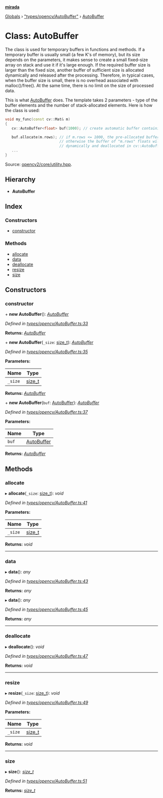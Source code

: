 **[mirada](../README.md)**

[Globals](../README.md) › ["types/opencv/AutoBuffer"](../modules/_types_opencv_autobuffer_.md) › [AutoBuffer](_types_opencv_autobuffer_.autobuffer.md)

# Class: AutoBuffer

The class is used for temporary buffers in functions and methods. If a temporary buffer is usually
small (a few K's of memory), but its size depends on the parameters, it makes sense to create a
small fixed-size array on stack and use it if it's large enough. If the required buffer size is
larger than the fixed size, another buffer of sufficient size is allocated dynamically and released
after the processing. Therefore, in typical cases, when the buffer size is small, there is no
overhead associated with malloc()/free(). At the same time, there is no limit on the size of
processed data.

This is what [AutoBuffer](#d8/dd0/classcv_1_1AutoBuffer}) does. The template takes 2 parameters -
type of the buffer elements and the number of stack-allocated elements. Here is how the class is
used:

```cpp
void my_func(const cv::Mat& m)
{
   cv::AutoBuffer<float> buf(1000); // create automatic buffer containing 1000 floats

   buf.allocate(m.rows); // if m.rows <= 1000, the pre-allocated buffer is used,
                         // otherwise the buffer of "m.rows" floats will be allocated
                         // dynamically and deallocated in cv::AutoBuffer destructor
   ...
}
```

Source:
[opencv2/core/utility.hpp](https://github.com/opencv/opencv/tree/master/modules/core/include/opencv2/core/utility.hpp#L128).

## Hierarchy

* **AutoBuffer**

## Index

### Constructors

* [constructor](_types_opencv_autobuffer_.autobuffer.md#constructor)

### Methods

* [allocate](_types_opencv_autobuffer_.autobuffer.md#allocate)
* [data](_types_opencv_autobuffer_.autobuffer.md#data)
* [deallocate](_types_opencv_autobuffer_.autobuffer.md#deallocate)
* [resize](_types_opencv_autobuffer_.autobuffer.md#resize)
* [size](_types_opencv_autobuffer_.autobuffer.md#size)

## Constructors

###  constructor

\+ **new AutoBuffer**(): *[AutoBuffer](_types_opencv_autobuffer_.autobuffer.md)*

*Defined in [types/opencv/AutoBuffer.ts:33](https://github.com/cancerberoSgx/mirada/blob/170e57c/mirada/src/types/opencv/AutoBuffer.ts#L33)*

**Returns:** *[AutoBuffer](_types_opencv_autobuffer_.autobuffer.md)*

\+ **new AutoBuffer**(`_size`: [size_t](../modules/_types_opencv__hacks_.md#size_t)): *[AutoBuffer](_types_opencv_autobuffer_.autobuffer.md)*

*Defined in [types/opencv/AutoBuffer.ts:35](https://github.com/cancerberoSgx/mirada/blob/170e57c/mirada/src/types/opencv/AutoBuffer.ts#L35)*

**Parameters:**

Name | Type |
------ | ------ |
`_size` | [size_t](../modules/_types_opencv__hacks_.md#size_t) |

**Returns:** *[AutoBuffer](_types_opencv_autobuffer_.autobuffer.md)*

\+ **new AutoBuffer**(`buf`: [AutoBuffer](_types_opencv_autobuffer_.autobuffer.md)): *[AutoBuffer](_types_opencv_autobuffer_.autobuffer.md)*

*Defined in [types/opencv/AutoBuffer.ts:37](https://github.com/cancerberoSgx/mirada/blob/170e57c/mirada/src/types/opencv/AutoBuffer.ts#L37)*

**Parameters:**

Name | Type |
------ | ------ |
`buf` | [AutoBuffer](_types_opencv_autobuffer_.autobuffer.md) |

**Returns:** *[AutoBuffer](_types_opencv_autobuffer_.autobuffer.md)*

## Methods

###  allocate

▸ **allocate**(`_size`: [size_t](../modules/_types_opencv__hacks_.md#size_t)): *void*

*Defined in [types/opencv/AutoBuffer.ts:41](https://github.com/cancerberoSgx/mirada/blob/170e57c/mirada/src/types/opencv/AutoBuffer.ts#L41)*

**Parameters:**

Name | Type |
------ | ------ |
`_size` | [size_t](../modules/_types_opencv__hacks_.md#size_t) |

**Returns:** *void*

___

###  data

▸ **data**(): *any*

*Defined in [types/opencv/AutoBuffer.ts:43](https://github.com/cancerberoSgx/mirada/blob/170e57c/mirada/src/types/opencv/AutoBuffer.ts#L43)*

**Returns:** *any*

▸ **data**(): *any*

*Defined in [types/opencv/AutoBuffer.ts:45](https://github.com/cancerberoSgx/mirada/blob/170e57c/mirada/src/types/opencv/AutoBuffer.ts#L45)*

**Returns:** *any*

___

###  deallocate

▸ **deallocate**(): *void*

*Defined in [types/opencv/AutoBuffer.ts:47](https://github.com/cancerberoSgx/mirada/blob/170e57c/mirada/src/types/opencv/AutoBuffer.ts#L47)*

**Returns:** *void*

___

###  resize

▸ **resize**(`_size`: [size_t](../modules/_types_opencv__hacks_.md#size_t)): *void*

*Defined in [types/opencv/AutoBuffer.ts:49](https://github.com/cancerberoSgx/mirada/blob/170e57c/mirada/src/types/opencv/AutoBuffer.ts#L49)*

**Parameters:**

Name | Type |
------ | ------ |
`_size` | [size_t](../modules/_types_opencv__hacks_.md#size_t) |

**Returns:** *void*

___

###  size

▸ **size**(): *[size_t](../modules/_types_opencv__hacks_.md#size_t)*

*Defined in [types/opencv/AutoBuffer.ts:51](https://github.com/cancerberoSgx/mirada/blob/170e57c/mirada/src/types/opencv/AutoBuffer.ts#L51)*

**Returns:** *[size_t](../modules/_types_opencv__hacks_.md#size_t)*